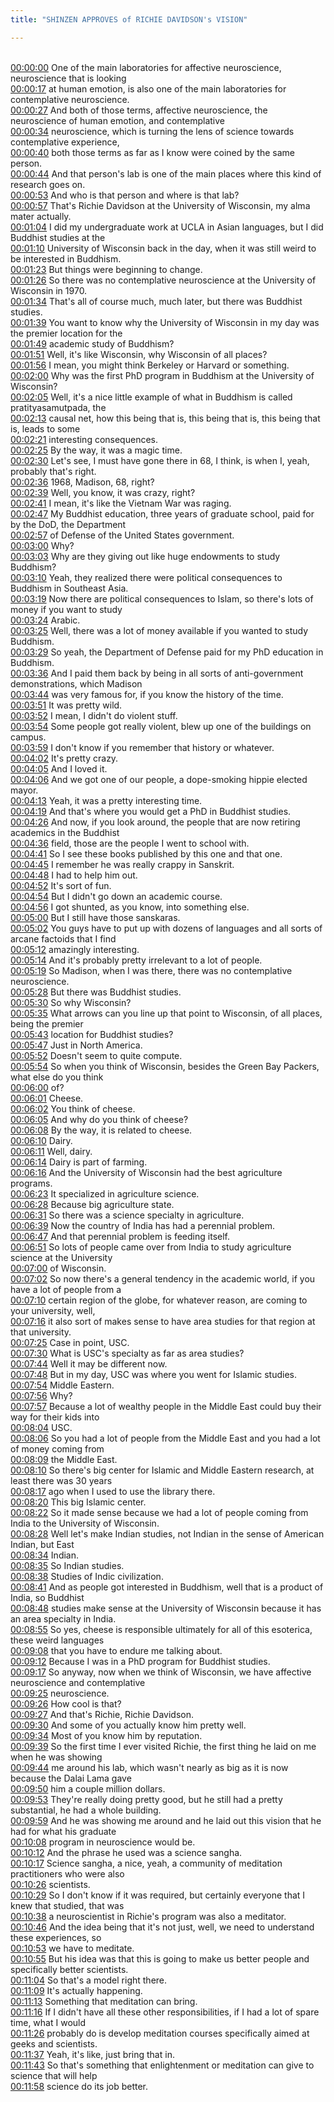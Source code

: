 ```yaml
---
title: "SHINZEN APPROVES of RICHIE DAVIDSON's VISION"

---
```

<br>[00:00:00](https://www.youtube.com/watch?v=Qvq5CkWSn5A&t=0)   One of the main laboratories for affective neuroscience, neuroscience that is looking 
<br>[00:00:17](https://www.youtube.com/watch?v=Qvq5CkWSn5A&t=17)   at human emotion, is also one of the main laboratories for contemplative neuroscience. 
<br>[00:00:27](https://www.youtube.com/watch?v=Qvq5CkWSn5A&t=27)   And both of those terms, affective neuroscience, the neuroscience of human emotion, and contemplative 
<br>[00:00:34](https://www.youtube.com/watch?v=Qvq5CkWSn5A&t=34)   neuroscience, which is turning the lens of science towards contemplative experience, 
<br>[00:00:40](https://www.youtube.com/watch?v=Qvq5CkWSn5A&t=40)   both those terms as far as I know were coined by the same person. 
<br>[00:00:44](https://www.youtube.com/watch?v=Qvq5CkWSn5A&t=44)   And that person's lab is one of the main places where this kind of research goes on. 
<br>[00:00:53](https://www.youtube.com/watch?v=Qvq5CkWSn5A&t=53)   And who is that person and where is that lab? 
<br>[00:00:57](https://www.youtube.com/watch?v=Qvq5CkWSn5A&t=57)   That's Richie Davidson at the University of Wisconsin, my alma mater actually. 
<br>[00:01:04](https://www.youtube.com/watch?v=Qvq5CkWSn5A&t=64)   I did my undergraduate work at UCLA in Asian languages, but I did Buddhist studies at the 
<br>[00:01:10](https://www.youtube.com/watch?v=Qvq5CkWSn5A&t=70)   University of Wisconsin back in the day, when it was still weird to be interested in Buddhism. 
<br>[00:01:23](https://www.youtube.com/watch?v=Qvq5CkWSn5A&t=83)   But things were beginning to change. 
<br>[00:01:26](https://www.youtube.com/watch?v=Qvq5CkWSn5A&t=86)   So there was no contemplative neuroscience at the University of Wisconsin in 1970. 
<br>[00:01:34](https://www.youtube.com/watch?v=Qvq5CkWSn5A&t=94)   That's all of course much, much later, but there was Buddhist studies. 
<br>[00:01:39](https://www.youtube.com/watch?v=Qvq5CkWSn5A&t=99)   You want to know why the University of Wisconsin in my day was the premier location for the 
<br>[00:01:49](https://www.youtube.com/watch?v=Qvq5CkWSn5A&t=109)   academic study of Buddhism? 
<br>[00:01:51](https://www.youtube.com/watch?v=Qvq5CkWSn5A&t=111)   Well, it's like Wisconsin, why Wisconsin of all places? 
<br>[00:01:56](https://www.youtube.com/watch?v=Qvq5CkWSn5A&t=116)   I mean, you might think Berkeley or Harvard or something. 
<br>[00:02:00](https://www.youtube.com/watch?v=Qvq5CkWSn5A&t=120)   Why was the first PhD program in Buddhism at the University of Wisconsin? 
<br>[00:02:05](https://www.youtube.com/watch?v=Qvq5CkWSn5A&t=125)   Well, it's a nice little example of what in Buddhism is called pratityasamutpada, the 
<br>[00:02:13](https://www.youtube.com/watch?v=Qvq5CkWSn5A&t=133)   causal net, how this being that is, this being that is, this being that is, leads to some 
<br>[00:02:21](https://www.youtube.com/watch?v=Qvq5CkWSn5A&t=141)   interesting consequences. 
<br>[00:02:25](https://www.youtube.com/watch?v=Qvq5CkWSn5A&t=145)   By the way, it was a magic time. 
<br>[00:02:30](https://www.youtube.com/watch?v=Qvq5CkWSn5A&t=150)   Let's see, I must have gone there in 68, I think, is when I, yeah, probably that's right. 
<br>[00:02:36](https://www.youtube.com/watch?v=Qvq5CkWSn5A&t=156)   1968, Madison, 68, right? 
<br>[00:02:39](https://www.youtube.com/watch?v=Qvq5CkWSn5A&t=159)   Well, you know, it was crazy, right? 
<br>[00:02:41](https://www.youtube.com/watch?v=Qvq5CkWSn5A&t=161)   I mean, it's like the Vietnam War was raging. 
<br>[00:02:47](https://www.youtube.com/watch?v=Qvq5CkWSn5A&t=167)   My Buddhist education, three years of graduate school, paid for by the DoD, the Department 
<br>[00:02:57](https://www.youtube.com/watch?v=Qvq5CkWSn5A&t=177)   of Defense of the United States government. 
<br>[00:03:00](https://www.youtube.com/watch?v=Qvq5CkWSn5A&t=180)   Why? 
<br>[00:03:03](https://www.youtube.com/watch?v=Qvq5CkWSn5A&t=183)   Why are they giving out like huge endowments to study Buddhism? 
<br>[00:03:10](https://www.youtube.com/watch?v=Qvq5CkWSn5A&t=190)   Yeah, they realized there were political consequences to Buddhism in Southeast Asia. 
<br>[00:03:19](https://www.youtube.com/watch?v=Qvq5CkWSn5A&t=199)   Now there are political consequences to Islam, so there's lots of money if you want to study 
<br>[00:03:24](https://www.youtube.com/watch?v=Qvq5CkWSn5A&t=204)   Arabic. 
<br>[00:03:25](https://www.youtube.com/watch?v=Qvq5CkWSn5A&t=205)   Well, there was a lot of money available if you wanted to study Buddhism. 
<br>[00:03:29](https://www.youtube.com/watch?v=Qvq5CkWSn5A&t=209)   So yeah, the Department of Defense paid for my PhD education in Buddhism. 
<br>[00:03:36](https://www.youtube.com/watch?v=Qvq5CkWSn5A&t=216)   And I paid them back by being in all sorts of anti-government demonstrations, which Madison 
<br>[00:03:44](https://www.youtube.com/watch?v=Qvq5CkWSn5A&t=224)   was very famous for, if you know the history of the time. 
<br>[00:03:51](https://www.youtube.com/watch?v=Qvq5CkWSn5A&t=231)   It was pretty wild. 
<br>[00:03:52](https://www.youtube.com/watch?v=Qvq5CkWSn5A&t=232)   I mean, I didn't do violent stuff. 
<br>[00:03:54](https://www.youtube.com/watch?v=Qvq5CkWSn5A&t=234)   Some people got really violent, blew up one of the buildings on campus. 
<br>[00:03:59](https://www.youtube.com/watch?v=Qvq5CkWSn5A&t=239)   I don't know if you remember that history or whatever. 
<br>[00:04:02](https://www.youtube.com/watch?v=Qvq5CkWSn5A&t=242)   It's pretty crazy. 
<br>[00:04:05](https://www.youtube.com/watch?v=Qvq5CkWSn5A&t=245)   And I loved it. 
<br>[00:04:06](https://www.youtube.com/watch?v=Qvq5CkWSn5A&t=246)   And we got one of our people, a dope-smoking hippie elected mayor. 
<br>[00:04:13](https://www.youtube.com/watch?v=Qvq5CkWSn5A&t=253)   Yeah, it was a pretty interesting time. 
<br>[00:04:19](https://www.youtube.com/watch?v=Qvq5CkWSn5A&t=259)   And that's where you would get a PhD in Buddhist studies. 
<br>[00:04:26](https://www.youtube.com/watch?v=Qvq5CkWSn5A&t=266)   And now, if you look around, the people that are now retiring academics in the Buddhist 
<br>[00:04:36](https://www.youtube.com/watch?v=Qvq5CkWSn5A&t=276)   field, those are the people I went to school with. 
<br>[00:04:41](https://www.youtube.com/watch?v=Qvq5CkWSn5A&t=281)   So I see these books published by this one and that one. 
<br>[00:04:45](https://www.youtube.com/watch?v=Qvq5CkWSn5A&t=285)   I remember he was really crappy in Sanskrit. 
<br>[00:04:48](https://www.youtube.com/watch?v=Qvq5CkWSn5A&t=288)   I had to help him out. 
<br>[00:04:52](https://www.youtube.com/watch?v=Qvq5CkWSn5A&t=292)   It's sort of fun. 
<br>[00:04:54](https://www.youtube.com/watch?v=Qvq5CkWSn5A&t=294)   But I didn't go down an academic course. 
<br>[00:04:56](https://www.youtube.com/watch?v=Qvq5CkWSn5A&t=296)   I got shunted, as you know, into something else. 
<br>[00:05:00](https://www.youtube.com/watch?v=Qvq5CkWSn5A&t=300)   But I still have those sanskaras. 
<br>[00:05:02](https://www.youtube.com/watch?v=Qvq5CkWSn5A&t=302)   You guys have to put up with dozens of languages and all sorts of arcane factoids that I find 
<br>[00:05:12](https://www.youtube.com/watch?v=Qvq5CkWSn5A&t=312)   amazingly interesting. 
<br>[00:05:14](https://www.youtube.com/watch?v=Qvq5CkWSn5A&t=314)   And it's probably pretty irrelevant to a lot of people. 
<br>[00:05:19](https://www.youtube.com/watch?v=Qvq5CkWSn5A&t=319)   So Madison, when I was there, there was no contemplative neuroscience. 
<br>[00:05:28](https://www.youtube.com/watch?v=Qvq5CkWSn5A&t=328)   But there was Buddhist studies. 
<br>[00:05:30](https://www.youtube.com/watch?v=Qvq5CkWSn5A&t=330)   So why Wisconsin? 
<br>[00:05:35](https://www.youtube.com/watch?v=Qvq5CkWSn5A&t=335)   What arrows can you line up that point to Wisconsin, of all places, being the premier 
<br>[00:05:43](https://www.youtube.com/watch?v=Qvq5CkWSn5A&t=343)   location for Buddhist studies? 
<br>[00:05:47](https://www.youtube.com/watch?v=Qvq5CkWSn5A&t=347)   Just in North America. 
<br>[00:05:52](https://www.youtube.com/watch?v=Qvq5CkWSn5A&t=352)   Doesn't seem to quite compute. 
<br>[00:05:54](https://www.youtube.com/watch?v=Qvq5CkWSn5A&t=354)   So when you think of Wisconsin, besides the Green Bay Packers, what else do you think 
<br>[00:06:00](https://www.youtube.com/watch?v=Qvq5CkWSn5A&t=360)   of? 
<br>[00:06:01](https://www.youtube.com/watch?v=Qvq5CkWSn5A&t=361)   Cheese. 
<br>[00:06:02](https://www.youtube.com/watch?v=Qvq5CkWSn5A&t=362)   You think of cheese. 
<br>[00:06:05](https://www.youtube.com/watch?v=Qvq5CkWSn5A&t=365)   And why do you think of cheese? 
<br>[00:06:08](https://www.youtube.com/watch?v=Qvq5CkWSn5A&t=368)   By the way, it is related to cheese. 
<br>[00:06:10](https://www.youtube.com/watch?v=Qvq5CkWSn5A&t=370)   Dairy. 
<br>[00:06:11](https://www.youtube.com/watch?v=Qvq5CkWSn5A&t=371)   Well, dairy. 
<br>[00:06:14](https://www.youtube.com/watch?v=Qvq5CkWSn5A&t=374)   Dairy is part of farming. 
<br>[00:06:16](https://www.youtube.com/watch?v=Qvq5CkWSn5A&t=376)   And the University of Wisconsin had the best agriculture programs. 
<br>[00:06:23](https://www.youtube.com/watch?v=Qvq5CkWSn5A&t=383)   It specialized in agriculture science. 
<br>[00:06:28](https://www.youtube.com/watch?v=Qvq5CkWSn5A&t=388)   Because big agriculture state. 
<br>[00:06:31](https://www.youtube.com/watch?v=Qvq5CkWSn5A&t=391)   So there was a science specialty in agriculture. 
<br>[00:06:39](https://www.youtube.com/watch?v=Qvq5CkWSn5A&t=399)   Now the country of India has had a perennial problem. 
<br>[00:06:47](https://www.youtube.com/watch?v=Qvq5CkWSn5A&t=407)   And that perennial problem is feeding itself. 
<br>[00:06:51](https://www.youtube.com/watch?v=Qvq5CkWSn5A&t=411)   So lots of people came over from India to study agriculture science at the University 
<br>[00:07:00](https://www.youtube.com/watch?v=Qvq5CkWSn5A&t=420)   of Wisconsin. 
<br>[00:07:02](https://www.youtube.com/watch?v=Qvq5CkWSn5A&t=422)   So now there's a general tendency in the academic world, if you have a lot of people from a 
<br>[00:07:10](https://www.youtube.com/watch?v=Qvq5CkWSn5A&t=430)   certain region of the globe, for whatever reason, are coming to your university, well, 
<br>[00:07:16](https://www.youtube.com/watch?v=Qvq5CkWSn5A&t=436)   it also sort of makes sense to have area studies for that region at that university. 
<br>[00:07:25](https://www.youtube.com/watch?v=Qvq5CkWSn5A&t=445)   Case in point, USC. 
<br>[00:07:30](https://www.youtube.com/watch?v=Qvq5CkWSn5A&t=450)   What is USC's specialty as far as area studies? 
<br>[00:07:44](https://www.youtube.com/watch?v=Qvq5CkWSn5A&t=464)   Well it may be different now. 
<br>[00:07:48](https://www.youtube.com/watch?v=Qvq5CkWSn5A&t=468)   But in my day, USC was where you went for Islamic studies. 
<br>[00:07:54](https://www.youtube.com/watch?v=Qvq5CkWSn5A&t=474)   Middle Eastern. 
<br>[00:07:56](https://www.youtube.com/watch?v=Qvq5CkWSn5A&t=476)   Why? 
<br>[00:07:57](https://www.youtube.com/watch?v=Qvq5CkWSn5A&t=477)   Because a lot of wealthy people in the Middle East could buy their way for their kids into 
<br>[00:08:04](https://www.youtube.com/watch?v=Qvq5CkWSn5A&t=484)   USC. 
<br>[00:08:06](https://www.youtube.com/watch?v=Qvq5CkWSn5A&t=486)   So you had a lot of people from the Middle East and you had a lot of money coming from 
<br>[00:08:09](https://www.youtube.com/watch?v=Qvq5CkWSn5A&t=489)   the Middle East. 
<br>[00:08:10](https://www.youtube.com/watch?v=Qvq5CkWSn5A&t=490)   So there's big center for Islamic and Middle Eastern research, at least there was 30 years 
<br>[00:08:17](https://www.youtube.com/watch?v=Qvq5CkWSn5A&t=497)   ago when I used to use the library there. 
<br>[00:08:20](https://www.youtube.com/watch?v=Qvq5CkWSn5A&t=500)   This big Islamic center. 
<br>[00:08:22](https://www.youtube.com/watch?v=Qvq5CkWSn5A&t=502)   So it made sense because we had a lot of people coming from India to the University of Wisconsin. 
<br>[00:08:28](https://www.youtube.com/watch?v=Qvq5CkWSn5A&t=508)   Well let's make Indian studies, not Indian in the sense of American Indian, but East 
<br>[00:08:34](https://www.youtube.com/watch?v=Qvq5CkWSn5A&t=514)   Indian. 
<br>[00:08:35](https://www.youtube.com/watch?v=Qvq5CkWSn5A&t=515)   So Indian studies. 
<br>[00:08:38](https://www.youtube.com/watch?v=Qvq5CkWSn5A&t=518)   Studies of Indic civilization. 
<br>[00:08:41](https://www.youtube.com/watch?v=Qvq5CkWSn5A&t=521)   And as people got interested in Buddhism, well that is a product of India, so Buddhist 
<br>[00:08:48](https://www.youtube.com/watch?v=Qvq5CkWSn5A&t=528)   studies make sense at the University of Wisconsin because it has an area specialty in India. 
<br>[00:08:55](https://www.youtube.com/watch?v=Qvq5CkWSn5A&t=535)   So yes, cheese is responsible ultimately for all of this esoterica, these weird languages 
<br>[00:09:08](https://www.youtube.com/watch?v=Qvq5CkWSn5A&t=548)   that you have to endure me talking about. 
<br>[00:09:12](https://www.youtube.com/watch?v=Qvq5CkWSn5A&t=552)   Because I was in a PhD program for Buddhist studies. 
<br>[00:09:17](https://www.youtube.com/watch?v=Qvq5CkWSn5A&t=557)   So anyway, now when we think of Wisconsin, we have affective neuroscience and contemplative 
<br>[00:09:25](https://www.youtube.com/watch?v=Qvq5CkWSn5A&t=565)   neuroscience. 
<br>[00:09:26](https://www.youtube.com/watch?v=Qvq5CkWSn5A&t=566)   How cool is that? 
<br>[00:09:27](https://www.youtube.com/watch?v=Qvq5CkWSn5A&t=567)   And that's Richie, Richie Davidson. 
<br>[00:09:30](https://www.youtube.com/watch?v=Qvq5CkWSn5A&t=570)   And some of you actually know him pretty well. 
<br>[00:09:34](https://www.youtube.com/watch?v=Qvq5CkWSn5A&t=574)   Most of you know him by reputation. 
<br>[00:09:39](https://www.youtube.com/watch?v=Qvq5CkWSn5A&t=579)   So the first time I ever visited Richie, the first thing he laid on me when he was showing 
<br>[00:09:44](https://www.youtube.com/watch?v=Qvq5CkWSn5A&t=584)   me around his lab, which wasn't nearly as big as it is now because the Dalai Lama gave 
<br>[00:09:50](https://www.youtube.com/watch?v=Qvq5CkWSn5A&t=590)   him a couple million dollars. 
<br>[00:09:53](https://www.youtube.com/watch?v=Qvq5CkWSn5A&t=593)   They're really doing pretty good, but he still had a pretty substantial, he had a whole building. 
<br>[00:09:59](https://www.youtube.com/watch?v=Qvq5CkWSn5A&t=599)   And he was showing me around and he laid out this vision that he had for what his graduate 
<br>[00:10:08](https://www.youtube.com/watch?v=Qvq5CkWSn5A&t=608)   program in neuroscience would be. 
<br>[00:10:12](https://www.youtube.com/watch?v=Qvq5CkWSn5A&t=612)   And the phrase he used was a science sangha. 
<br>[00:10:17](https://www.youtube.com/watch?v=Qvq5CkWSn5A&t=617)   Science sangha, a nice, yeah, a community of meditation practitioners who were also 
<br>[00:10:26](https://www.youtube.com/watch?v=Qvq5CkWSn5A&t=626)   scientists. 
<br>[00:10:29](https://www.youtube.com/watch?v=Qvq5CkWSn5A&t=629)   So I don't know if it was required, but certainly everyone that I knew that studied, that was 
<br>[00:10:38](https://www.youtube.com/watch?v=Qvq5CkWSn5A&t=638)   a neuroscientist in Richie's program was also a meditator. 
<br>[00:10:46](https://www.youtube.com/watch?v=Qvq5CkWSn5A&t=646)   And the idea being that it's not just, well, we need to understand these experiences, so 
<br>[00:10:53](https://www.youtube.com/watch?v=Qvq5CkWSn5A&t=653)   we have to meditate. 
<br>[00:10:55](https://www.youtube.com/watch?v=Qvq5CkWSn5A&t=655)   But his idea was that this is going to make us better people and specifically better scientists. 
<br>[00:11:04](https://www.youtube.com/watch?v=Qvq5CkWSn5A&t=664)   So that's a model right there. 
<br>[00:11:09](https://www.youtube.com/watch?v=Qvq5CkWSn5A&t=669)   It's actually happening. 
<br>[00:11:13](https://www.youtube.com/watch?v=Qvq5CkWSn5A&t=673)   Something that meditation can bring. 
<br>[00:11:16](https://www.youtube.com/watch?v=Qvq5CkWSn5A&t=676)   If I didn't have all these other responsibilities, if I had a lot of spare time, what I would 
<br>[00:11:26](https://www.youtube.com/watch?v=Qvq5CkWSn5A&t=686)   probably do is develop meditation courses specifically aimed at geeks and scientists. 
<br>[00:11:37](https://www.youtube.com/watch?v=Qvq5CkWSn5A&t=697)   Yeah, it's like, just bring that in. 
<br>[00:11:43](https://www.youtube.com/watch?v=Qvq5CkWSn5A&t=703)   So that's something that enlightenment or meditation can give to science that will help 
<br>[00:11:58](https://www.youtube.com/watch?v=Qvq5CkWSn5A&t=718)   science do its job better. 
<br>